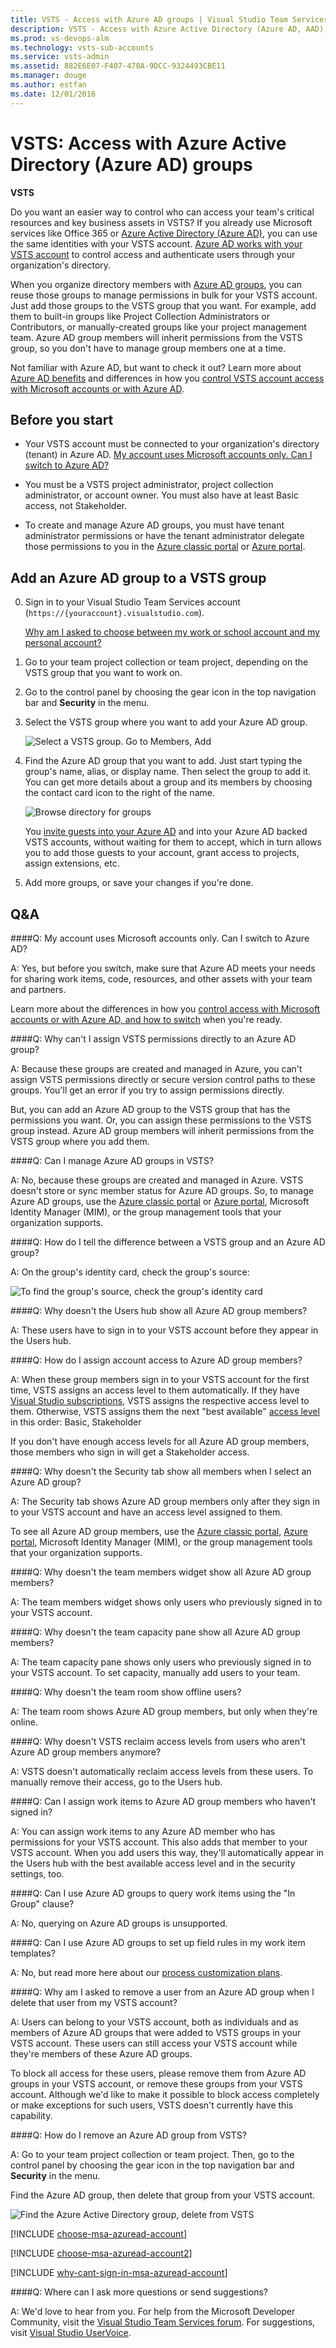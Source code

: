 ```yaml
---
title: VSTS - Access with Azure AD groups | Visual Studio Team Services
description: VSTS - Access with Azure Active Directory (Azure AD, AAD) groups in Visual Studio Team Services (Visual Studio Online, VSO, VSTS)
ms.prod: vs-devops-alm
ms.technology: vsts-sub-accounts
ms.service: vsts-admin
ms.assetid: 882E6E07-F407-478A-9DCC-9324493CBE11
ms.manager: douge
ms.author: estfan
ms.date: 12/01/2016
---
```


# VSTS: Access with Azure Active Directory (Azure AD) groups

**VSTS**

Do you want an easier way to control who can access your team's 
critical resources and key business assets in VSTS? 
If you already use Microsoft services like Office 365 or 
[Azure Active Directory (Azure AD)](https://www.microsoft.com/en-us/server-cloud/products/azure-active-directory/), 
you can use the same identities with your VSTS account. 
[Azure AD works with your VSTS account](access-with-azure-ad.md) 
to control access and authenticate users through your organization's directory. 

When you organize directory members with 
[Azure AD groups](https://azure.microsoft.com/en-us/documentation/articles/active-directory-manage-groups), 
you can reuse those groups to manage permissions 
in bulk for your VSTS account. 
Just add those groups to the VSTS group that you want. 
For example, add them to built-in groups like 
Project Collection Administrators or Contributors, 
or manually-created groups like your project management team. 
Azure AD group members will inherit permissions from the VSTS group,
so you don't have to manage group members one at a time.

Not familiar with Azure AD, 
but want to check it out? Learn more about 
[Azure AD benefits](https://azure.microsoft.com/en-us/documentation/articles/active-directory-whatis/)
and differences in how you 
[control VSTS account access with Microsoft accounts or with Azure AD](access-with-azure-ad.md).

## Before you start

*   Your VSTS account must be connected 
to your organization's directory (tenant) in Azure AD. 
[My account uses Microsoft accounts only. Can I switch to Azure AD?](#ChangeMSA)

*   You must be a VSTS project administrator, 
project collection administrator, or account owner. 
You must also have at least Basic access, not Stakeholder.

*	To create and manage Azure AD groups, 
you must have tenant administrator permissions 
or have the tenant administrator delegate those permissions to you in the 
[Azure classic portal](https://manage.windowsazure.com) 
or [Azure portal](https://portal.azure.com).

##	Add an Azure AD group to a VSTS group

0.	Sign in to your Visual Studio Team Services account 
(```https://{youraccount}.visualstudio.com```).

	[Why am I asked to choose between my work or school account and my personal account?](#ChooseOrgAcctMSAcct)

0.	Go to your team project collection or team project, 
depending on the VSTS group that you want to work on.

0.  Go to the control panel by choosing the gear icon in the top navigation bar and **Security** in the menu.

0.	Select the VSTS group where you want to add your Azure AD group.

    ![Select a VSTS group. Go to Members, Add](_img/manage-azure-ad-groups/vsogroupaddmemberbutton.png)

0.	Find the Azure AD group that you want to add. Just start typing the group's name, alias, 
or display name. Then select the group to add it.  You can get more details about a group and its members by choosing 
the contact card icon to the right of the name.

    ![Browse directory for groups](_img/manage-azure-ad-groups/addaadgrouppanelbrowse.png)
    
    You [invite guests into your Azure AD](https://blogs.msdn.microsoft.com/visualstudioalm/2017/05/11/inviting-directory-guests-to-aad-backed-vsts-accounts) 
    and into your Azure AD backed VSTS accounts, without waiting for them 
    to accept, which in turn allows you 
    to add those guests to your account, grant access to projects, assign extensions, etc.

0.	Add more groups, or save your changes if you're done.


##	Q&A

<a name="ChangeMSA"></a>
####Q: My account uses Microsoft accounts only. Can I switch to Azure AD?

A: Yes, but before you switch, make sure that Azure AD meets your needs 
for sharing work items, code, resources, 
and other assets with your team and partners. 

Learn more about the differences in how you 
[control access with Microsoft accounts or with Azure AD, and how to switch](access-with-azure-ad.md)
when you're ready.

####Q: Why can't I assign VSTS permissions directly to an Azure AD group?

A: Because these groups are created and managed in Azure, 
you can't assign VSTS permissions directly 
or secure version control paths to these groups. 
You'll get an error if you try to assign permissions directly.

But, you can add an Azure AD group to the VSTS 
group that has the permissions you want. Or, 
you can assign these permissions to the VSTS group instead.
Azure AD group members will inherit permissions from 
the VSTS group where you add them. 

####Q: Can I manage Azure AD groups in VSTS?

A: No, because these groups are created and managed in Azure. 
VSTS doesn't store or sync member status for Azure AD groups. 
So, to manage Azure AD groups, use the 
[Azure classic portal](https://manage.windowsazure.com)
or [Azure portal](https://portal.azure.com), Microsoft Identity Manager (MIM), 
or the group management tools that your organization supports.

####Q: How do I tell the difference between a VSTS group and an Azure AD group?

A: On the group's identity card, check the group's source:

![To find the group's source, check the group's identity card](_img/manage-azure-ad-groups/checkidentitysourceaad.png)

####Q:	 Why doesn't the Users hub show all Azure AD group members?

A: These users have to sign in to your VSTS 
account before they appear in the Users hub. 

<a name="AssignLicenses"></a>
####Q:	 How do I assign account access to Azure AD group members? 

A: When these group members sign in to your VSTS account for the first time, 
VSTS assigns an access level to them automatically. If they have 
[Visual Studio subscriptions](faq-add-delete-users.md#EligibleMSDNSubscriptions), 
VSTS assigns the respective access level to them. 
Otherwise, VSTS assigns them the next "best available" 
[access level](https://www.visualstudio.com/pricing/visual-studio-online-feature-matrix-vs) 
in this order: Basic, Stakeholder
 
If you don't have enough access levels for all Azure AD group members, 
those members who sign in will get a Stakeholder access.

####Q: Why doesn't the Security tab show all members when I select an Azure AD group?

A: The Security tab shows Azure AD group members 
only after they sign in to your VSTS account 
and have an access level assigned to them. 

To see all Azure AD group members, use the 
[Azure classic portal](https://manage.windowsazure.com), 
[Azure portal](https://portal.azure.com), Microsoft Identity Manager (MIM), 
or the group management tools that your organization supports. 

####Q:	 Why doesn't the team members widget show all Azure AD group members?

A: The team members widget shows only users who previously 
signed in to your VSTS account.

####Q:	 Why doesn't the team capacity pane show all Azure AD group members?

A: The team capacity pane shows only users who previously 
signed in to your VSTS account.
To set capacity, manually add users to your team.

####Q:	 Why doesn't the team room show offline users?

A: The team room shows Azure AD group members, 
but only when they're online.

####Q:	 Why doesn't VSTS reclaim access levels from users who aren't Azure AD group members anymore? 

A: VSTS doesn't automatically 
reclaim access levels from these users. 
To manually remove their access, go to the Users hub.

####Q:	 Can I assign work items to Azure AD group members who haven't signed in?

A: You can assign work items to any Azure AD member who has permissions 
for your VSTS account. 
This also adds that member to your VSTS account. 
When you add users this way, they'll automatically appear 
in the Users hub with the best available 
access level and in the security settings, too.

####Q: Can I use Azure AD groups to query work items using the "In Group" clause?

A: No, querying on Azure AD groups is unsupported.

####Q:	 Can I use Azure AD groups to set up field rules in my work item templates?

A: No, but read more here about our 
[process customization plans](https://blogs.msdn.com/b/visualstudioalm/archive/2015/07/27/visual-studio-online-process-customization-update.aspx).

<a name="remove-user-azure-ad-group"></a>
####Q: Why am I asked to remove a user from an Azure AD group when I delete that user from my VSTS account?

A: Users can belong to your VSTS account, 
both as individuals and as members of Azure AD groups 
that were added to VSTS groups in your VSTS account. 
These users can still access your VSTS account while they're members of these Azure AD groups. 

To block all access for these users, 
please remove them from Azure AD groups in your VSTS account, 
or remove these groups from your VSTS account. 
Although we'd like to make it possible to block 
access completely or make exceptions for such users, 
VSTS doesn't currently have this capability.

####Q:	 How do I remove an Azure AD group from VSTS?

A: Go to your team project collection or team project.  Then, go to the control panel by choosing the gear icon in the 
top navigation bar and **Security** in the menu.

Find the Azure AD group, then delete that group from your VSTS account.

![Find the Azure Active Directory group, delete from VSTS](_img/manage-azure-ad-groups/deleteaadgroupfromvso.png)

<a name="ChooseOrgAcctMSAcct"></a>

[!INCLUDE [choose-msa-azuread-account](../_shared/qa-choose-msa-azuread-account.md)]

[!INCLUDE [choose-msa-azuread-account2](../_shared/qa-choose-msa-azuread-account2.md)]

[!INCLUDE [why-cant-sign-in-msa-azuread-account](../_shared/qa-why-cant-sign-in-msa-azuread-account.md)]

####Q:	 Where can I ask more questions or send suggestions?

A: We'd love to hear from you. For help from the Microsoft Developer Community,
visit the [Visual Studio Team Services forum](https://social.msdn.microsoft.com/Forums/en-US/home?forum=TFService).
For suggestions, visit
[Visual Studio UserVoice](https://visualstudio.uservoice.com/forums/330519-team-services).
